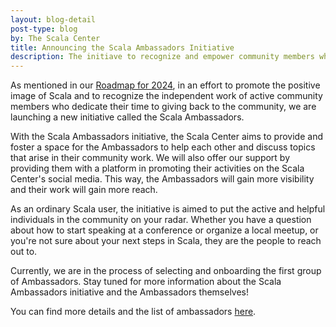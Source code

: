 ```yaml
---
layout: blog-detail
post-type: blog
by: The Scala Center
title: Announcing the Scala Ambassadors Initiative
description: The initiave to recognize and empower community members who contribute back.
---
```

As mentioned in our [Roadmap for 2024](https://www.scala-lang.org/blog/2024/02/06/scala-center-2024-roadmap.html), in an effort to promote the positive image of Scala and to recognize the independent work of active community members who dedicate their time to giving back to the community, we are launching a new initiative called the Scala Ambassadors.

With the Scala Ambassadors initiative, the Scala Center aims to provide and foster a space for the Ambassadors to help each other and discuss topics that arise in their community work. We will also offer our support by providing them with a platform in promoting their activities on the Scala Center's social media. This way, the Ambassadors will gain more visibility and their work will gain more reach.

As an ordinary Scala user, the initiative is aimed to put the active and helpful individuals in the community on your radar. Whether you have a question about how to start speaking at a conference or organize a local meetup, or you're not sure about your next steps in Scala, they are the people to reach out to.

Currently, we are in the process of selecting and onboarding the first group of Ambassadors. Stay tuned for more information about the Scala Ambassadors initiative and the Ambassadors themselves!

You can find more details and the list of ambassadors [here](https://scala-lang.org/ambassadors).